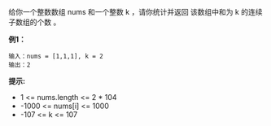 给你一个整数数组 nums 和一个整数 k ，请你统计并返回 该数组中和为 k 的连续子数组的个数 。

**例1：**
```
输入：nums = [1,1,1], k = 2
输出：2
```


**提示:**

- 1 <= nums.length <= 2 * 104
- -1000 <= nums[i] <= 1000
- -107 <= k <= 107


